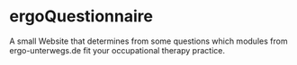 # ergoQuestionnaire
A small Website that determines from some questions which modules from ergo-unterwegs.de fit your occupational therapy practice.
